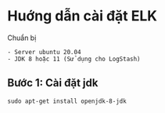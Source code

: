 # Huớng dẫn cài đặt ELK 

Chuẩn bị
```
- Server ubuntu 20.04
- JDK 8 hoặc 11 (Sử dụng cho LogStash)

```
## Bước 1: Cài đặt jdk

```
sudo apt-get install openjdk-8-jdk 
```